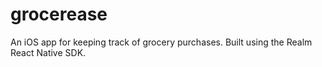 # grocerease
An iOS app for keeping track of grocery purchases. Built using the Realm React Native SDK.
